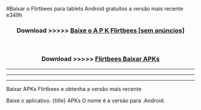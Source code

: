 #Baixar o Flirtbees   para tablets Android gratuitos a versão mais recente e349h


<div align="center">
<h3>Download >>>>> <a href="https://pt-web.web.app/?pt= Flirtbees ">Baixe o A P K Flirtbees  [sem anúncios]</a></h3><br>

<h3>Download >>>>> <a href="https://pt-web.web.app/?pt= Flirtbees ">Flirtbees  Baixar APKs</a></h3>
</div>

----------------------------------------------------------

----------------------------------------------------------

----------------------------------------------------------

Baixar APKs Flirtbees  e obtenha a versão mais recente

Baixe o aplicativo. {title} APKs O nome é a versão para .Android.


